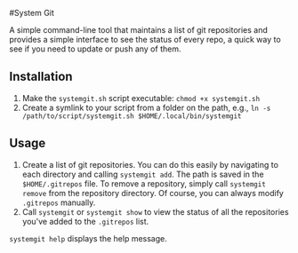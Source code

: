 #System Git

A simple command-line tool that maintains a list of git repositories and 
provides a simple interface to see the status of every repo, a quick way to 
see if you need to update or push any of them.

## Installation
1. Make the `systemgit.sh` script executable: `chmod +x systemgit.sh`
2. Create a symlink to your script from a folder on the path, e.g., 
`ln -s /path/to/script/systemgit.sh $HOME/.local/bin/systemgit`

## Usage
1. Create a list of git repositories. You can do this easily by navigating to 
each directory and calling `systemgit add`. The path is saved in the 
`$HOME/.gitrepos` file. To remove a repository, simply call `systemgit remove` 
from the repository directory. Of course, you can always modify `.gitrepos`
manually.
2. Call `systemgit` or `systemgit show` to view the status of all the 
repositories you've added to the `.gitrepos` list.

`systemgit help` displays the help message.